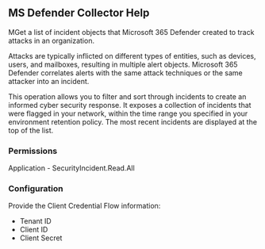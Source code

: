 ## MS Defender Collector Help

MGet a list of incident objects that Microsoft 365 Defender created to track attacks in an organization.

Attacks are typically inflicted on different types of entities, such as devices, users, and mailboxes, resulting in multiple alert objects. Microsoft 365 Defender correlates alerts with the same attack techniques or the same attacker into an incident.

This operation allows you to filter and sort through incidents to create an informed cyber security response. It exposes a collection of incidents that were flagged in your network, within the time range you specified in your environment retention policy. The most recent incidents are displayed at the top of the list.

### Permissions

Application - SecurityIncident.Read.All

### Configuration
Provide the Client Credential Flow information:
- Tenant ID
- Client ID
- Client Secret